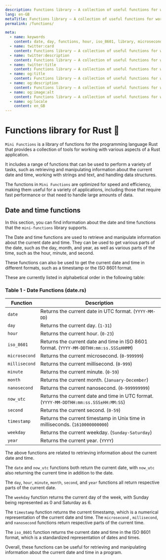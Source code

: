```yaml
---
description: Functions library — A collection of useful functions for working with various aspects of a Rust program
lang: en-GB
metaTitle: Functions library — A collection of useful functions for working with various aspects of a Rust program
permalink: /functions/

meta:
  - name: keywords
    content: date, day, functions, hour, iso_8601, library, microsecond, millisecond, mini-functions, minute, month, nanosecond, now_utc, rust, second, time, timestamp, utc, weekday, year
  - name: twitter:card
    content: Functions library — A collection of useful functions for working with various aspects of a Rust program
  - name: twitter:description
    content: Functions library — A collection of useful functions for working with various aspects of a Rust program
  - name: twitter:title
    content: Functions library — A collection of useful functions for working with various aspects of a Rust program
  - name: og:title
    content: Functions library — A collection of useful functions for working with various aspects of a Rust program
  - name: og:description
    content: Functions library — A collection of useful functions for working with various aspects of a Rust program
  - name: og:image:alt
    content: Functions library — A collection of useful functions for working with various aspects of a Rust program
  - name: og:locale
    content: en_GB
---
```


# Functions library for Rust 🦀

 `Mini Functions` is a library of functions for the programming language
 Rust that provides a collection of tools for working with various
 aspects of a Rust application.

 It includes a range of functions that can be used to perform a variety
 of tasks, such as retrieving and manipulating information about the
 current date and time, working with strings and text, and handling data
 structures.

 The functions in `Mini Functions` are optimized for speed and
 efficiency, making them useful for a variety of applications, including
 those that require fast performance or that need to handle large
 amounts of data.

## Date and time functions

In this section, you can find information about the date and time
functions that the `mini-functions` library supports.

The Date and time functions are used to retrieve and manipulate
information about the current date and time. They can be used to get
 various parts of the date, such as the day, month, and year, as well as
various parts of the time, such as the hour, minute, and second.

These functions can also be used to get the current date and time in
different formats, such as a timestamp or the ISO 8601 format.

These are currently listed in alphabetical order in the following table:

### Table 1 - Date Functions (date.rs)

| Function | Description |
| -------- | ----------- |
| `date` | Returns the current date in UTC format. (`YYYY-MM-DD`) |
| `day` | Returns the current day. (`1-31`) |
| `hour` | Returns the current hour. (`0-23`) |
| `iso_8601` | Returns the current date and time in ISO 8601 format. (`YYYY-MM-DDTHH:mm:ss.SSS±HHMM`) |
| `microsecond` | Returns the current microsecond. (`0-999999`) |
| `millisecond` | Returns the current millisecond. (`0-999`) |
| `minute` | Returns the current minute. (`0-59`) |
| `month` | Returns the current month. (`January-December`) |
| `nanosecond` | Returns the current nanosecond. (`0-999999999`) |
| `now_utc` | Returns the current date and time in UTC format. (`YYYY-MM-DDTHH:mm:ss.SSS±HH:MM:SS`) |
| `second` | Returns the current second. (`0-59`) |
| `timestamp` | Returns the current timestamp in Unix time in milliseconds. (`1610000000000`) |
| `weekday` | Returns the current weekday. (`Sunday-Saturday`) |
| `year` | Returns the current year. (`YYYY`) |

The above functions are related to retrieving information about the
current date and time.

The `date` and `now_utc` functions both return the current date, with
`now_utc` also returning the current time in addition to the date.

The `day`, `hour`, `minute`, `month`, `second`, and `year` functions all
return respective parts of the current date.

The `weekday` function returns the current day of the week, with Sunday
being represented as 0 and Saturday as 6.

The `timestamp` function returns the current timestamp, which is a
numerical representation of the current date and time. The `microsecond`
, `millisecond`, and `nanosecond` functions return respective parts of
the current time.

The `iso_8601` function returns the current date and time in the
ISO 8601 format, which is a standardized representation of dates and
times.

Overall, these functions can be useful for retrieving and manipulating
information about the current date and time in a program.
